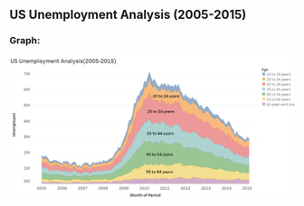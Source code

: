 ## US Unemployment Analysis (2005-2015)
 
### Graph:
![cert](US-Unemployment-Analysis-(2005-2015).png)

 
